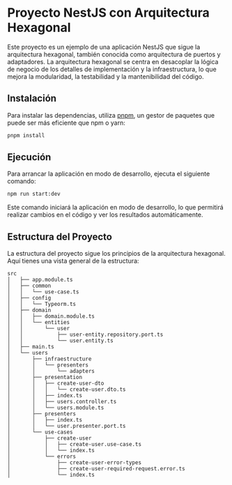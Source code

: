 # Proyecto NestJS con Arquitectura Hexagonal

Este proyecto es un ejemplo de una aplicación NestJS que sigue la arquitectura hexagonal, también conocida como arquitectura de puertos y adaptadores. La arquitectura hexagonal se centra en desacoplar la lógica de negocio de los detalles de implementación y la infraestructura, lo que mejora la modularidad, la testabilidad y la mantenibilidad del código.

## Instalación

Para instalar las dependencias, utiliza [pnpm](https://pnpm.io/), un gestor de paquetes que puede ser más eficiente que npm o yarn:

```bash
pnpm install
```

## Ejecución

Para arrancar la aplicación en modo de desarrollo, ejecuta el siguiente comando:

```bash
npm run start:dev
```

Este comando iniciará la aplicación en modo de desarrollo, lo que permitirá realizar cambios en el código y ver los resultados automáticamente.

## Estructura del Proyecto

La estructura del proyecto sigue los principios de la arquitectura hexagonal. Aquí tienes una vista general de la estructura:

```
src
│   ├── app.module.ts
│   ├── common
│   │   └── use-case.ts
│   ├── config
│   │   └── Typeorm.ts
│   ├── domain
│   │   ├── domain.module.ts
│   │   └── entities
│   │       └── user
│   │           ├── user-entity.repository.port.ts
│   │           └── user.entity.ts
│   ├── main.ts
│   └── users
│       ├── infraestructure
│       │   └── presenters
│       │       └── adapters
│       ├── presentation
│       │   ├── create-user-dto
│       │   │   └── create-user.dto.ts
│       │   ├── index.ts
│       │   ├── users.controller.ts
│       │   └── users.module.ts
│       ├── presenters
│       │   ├── index.ts
│       │   └── user.presenter.port.ts
│       └── use-cases
│           ├── create-user
│           │   ├── create-user.use-case.ts
│           │   └── index.ts
│           └── errors
│               ├── create-user-error-types
│               ├── create-user-required-request.error.ts
│               └── index.ts

```

